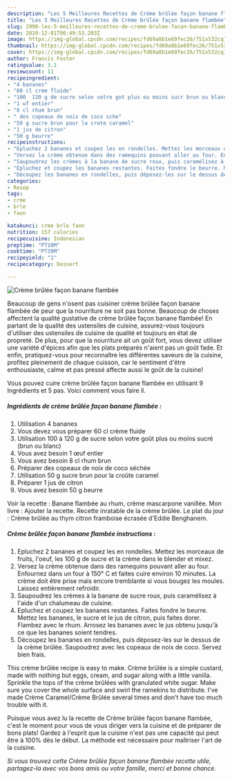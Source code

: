 ```yaml
---
description: "Les 5 Meilleures Recettes de Crème brûlée façon banane flambée"
title: "Les 5 Meilleures Recettes de Crème brûlée façon banane flambée"
slug: 2990-les-5-meilleures-recettes-de-creme-brulee-facon-banane-flambee
date: 2020-12-01T06:49:53.203Z
image: https://img-global.cpcdn.com/recipes/fd69a8b1e69fec26/751x532cq70/creme-brulee-facon-banane-flambee-photo-principale-de-la-recette.jpg
thumbnail: https://img-global.cpcdn.com/recipes/fd69a8b1e69fec26/751x532cq70/creme-brulee-facon-banane-flambee-photo-principale-de-la-recette.jpg
cover: https://img-global.cpcdn.com/recipes/fd69a8b1e69fec26/751x532cq70/creme-brulee-facon-banane-flambee-photo-principale-de-la-recette.jpg
author: Francis Foster
ratingvalue: 3.1
reviewcount: 11
recipeingredient:
- "4 bananes"
- "60 cl crme fluide"
- "100  120 g de sucre selon votre got plus ou moins sucr brun ou blanc"
- "1 uf entier"
- "8 cl rhum brun"
- " des copeaux de noix de coco sche"
- "50 g sucre brun pour la crote caramel"
- "1 jus de citron"
- "50 g beurre"
recipeinstructions:
- "Epluchez 2 bananes et coupez les en rondelles. Mettez les morceaux de fruits, l&#39;oeuf, les 100 g de sucre et la crème dans le blender et mixez."
- "Versez la crème obtenue dans des ramequins pouvant aller au four. Enfournez dans un four à 150° C et faites cuire environ 10 minutes. La crème doit être prise mais encore tremblante si vous bougez les moules. Laissez entièrement refroidir."
- "Saupoudrez les crèmes à la banane de sucre roux, puis caramélisez à l&#39;aide d&#39;un chalumeau de cuisine."
- "Epluchez et coupez les bananes restantes. Faites fondre le beurre. Mettez les bananes, le sucre et le jus de citron, puis faites dorer. Flambez avec le rhum. Arrosez les bananes avec le jus obtenu jusqu&#39;à ce que les bananes soient tendres."
- "Découpez les bananes en rondelles, puis déposez-les sur le dessus de la crème brûlée. Saupoudrez avec les copeaux de noix de coco. Servez bien frais."
categories:
- Resep
tags:
- crme
- brle
- faon

katakunci: crme brle faon 
nutrition: 157 calories
recipecuisine: Indonesian
preptime: "PT10M"
cooktime: "PT39M"
recipeyield: "1"
recipecategory: Dessert

---
```



![Crème brûlée façon banane flambée](https://img-global.cpcdn.com/recipes/fd69a8b1e69fec26/751x532cq70/creme-brulee-facon-banane-flambee-photo-principale-de-la-recette.jpg)

Beaucoup de gens n'osent pas cuisiner crème brûlée façon banane flambée de peur que la nourriture ne soit pas bonne. Beaucoup de choses affectent la qualité gustative de crème brûlée façon banane flambée! En partant de la qualité des ustensiles de cuisine, assurez-vous toujours d'utiliser des ustensiles de cuisine de qualité et toujours en état de propreté. De plus, pour que la nourriture ait un goût fort, vous devez utiliser une variété d'épices afin que les plats préparés n'aient pas un goût fade. Et enfin, pratiquez-vous pour reconnaître les différentes saveurs de la cuisine, profitez pleinement de chaque cuisson, car le sentiment d'être enthousiaste, calme et pas pressé affecte aussi le goût de la cuisine!

<!--inarticleads1-->

Vous pouvez cuire crème brûlée façon banane flambée en utilisant 9 Ingrédients et 5 pas. Voici comment vous faire il.

##### Ingrédients de crème brûlée façon banane flambée :

1. Utilisation 4 bananes
1. Vous devez vous préparer 60 cl crème fluide
1. Utilisation 100 à 120 g de sucre selon votre goût plus ou moins sucré (brun ou blanc)
1. Vous avez besoin 1 œuf entier
1. Vous avez besoin 8 cl rhum brun
1. Préparer  des copeaux de noix de coco séchée
1. Utilisation 50 g sucre brun pour la croûte caramel
1. Préparer 1 jus de citron
1. Vous avez besoin 50 g beurre


Voir la recette : Banane flambée au rhum, crème mascarpone vanillée. Mon livre : Ajouter la recette. Recette inratable de la crème brûlée. Le plat du jour : Crème brûlée au thym citron framboise écrasée d&#39;Eddie Benghanem. 

<!--inarticleads2-->

##### Crème brûlée façon banane flambée instructions :

1. Epluchez 2 bananes et coupez les en rondelles. Mettez les morceaux de fruits, l&#39;oeuf, les 100 g de sucre et la crème dans le blender et mixez.
1. Versez la crème obtenue dans des ramequins pouvant aller au four. Enfournez dans un four à 150° C et faites cuire environ 10 minutes. La crème doit être prise mais encore tremblante si vous bougez les moules. Laissez entièrement refroidir.
1. Saupoudrez les crèmes à la banane de sucre roux, puis caramélisez à l&#39;aide d&#39;un chalumeau de cuisine.
1. Epluchez et coupez les bananes restantes. Faites fondre le beurre. Mettez les bananes, le sucre et le jus de citron, puis faites dorer. Flambez avec le rhum. Arrosez les bananes avec le jus obtenu jusqu&#39;à ce que les bananes soient tendres.
1. Découpez les bananes en rondelles, puis déposez-les sur le dessus de la crème brûlée. Saupoudrez avec les copeaux de noix de coco. Servez bien frais.


This crème brûlée recipe is easy to make. Crème brûlée is a simple custard, made with nothing but eggs, cream, and sugar along with a little vanilla. Sprinkle the tops of the crème brûlées with granulated white sugar. Make sure you cover the whole surface and swirl the ramekins to distribute. I&#39;ve made Crème Caramel/Crème Brûlée several times and don&#39;t have too much trouble with it. 

<!--inarticleads1-->

<p>
Puisque vous avez lu la recette de Crème brûlée façon banane flambée, c'est le moment pour vous de vous diriger vers la cuisine et de préparer de bons plats! Gardez à l'esprit que la cuisine n'est pas une capacité qui peut être à 100% dès le début. La méthode est nécessaire pour maîtriser l'art de la cuisine.
</p>

<p>
<i>Si vous trouvez cette Crème brûlée façon banane flambée recette utile, partagez-la avec vos bons amis ou votre famille, merci et bonne chance.</i>
</p>

